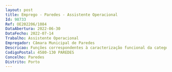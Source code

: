 ```yaml
--- 
layout: post
title: Emprego - Paredes - Assistente Operacional
Id: 98733
Ref: OE202206/1084
DataAbertura: 2022-06-30
DataFecho: 2022-07-14
Trabalho: Assistente Operacional
Empregador: Câmara Municipal de Paredes
Descricao: Funções correspondentes à caracterização funcional da categoria de assistente operacional(Auxiliar Serviços Gerais), constantes no anexo a que se refere o n.º2 do artigo 88.º da LTFP, aprovada pela Lei n.º35 2014 de 20 de junho, e constante no mapa de pessoal do Municipio, nomeadamente  Assegura a limpeza e conservação das instalações  Colabora nos trabalhos auxiliares de montagem, desmontagem e conservação de equipamentos, Auxilia a execução de cargas e descargas  Realiza tarefas de arrumação e distribuição  Assegura o serviço de receção e encaminhamento das chamadas telefónicas internas e externas  Executa outras tarefas simples, não especificadas, de carácter manual e exigindo principalmente esforço físico e conhecimentos práticos.
CodigoPostal: 4580-130 PAREDES
Concelho: Paredes
Distrito: Porto
--- 
```

